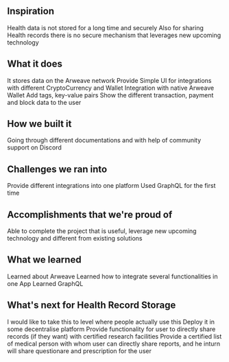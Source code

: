 ## Inspiration
Health data is not stored for a long time and securely
Also for sharing Health records there is no secure mechanism that leverages new upcoming technology
## What it does
It stores data on the Arweave network
Provide Simple UI for integrations with different CryptoCurrency and Wallet
Integration with native Arweave Wallet
Add tags, key-value pairs 
Show the different transaction, payment and block data to the user
## How we built it
Going through different documentations and with help of community support on Discord
## Challenges we ran into
Provide different integrations into one platform
Used GraphQL for the first time
## Accomplishments that we're proud of
Able to complete the project that is useful, leverage new upcoming technology and different from existing solutions
## What we learned
Learned about Arweave
Learned how to integrate several functionalities in one App
Learned GraphQL
## What's next for Health Record Storage
I would like to take this to level where people actually use this
Deploy it in some decentralise platform
Provide functionality for user to directly share records (if they want) with certified research facilities
Provide a certified list of medical person with whom user can directly share reports, and he inturn will share questionare and prescription for the user
